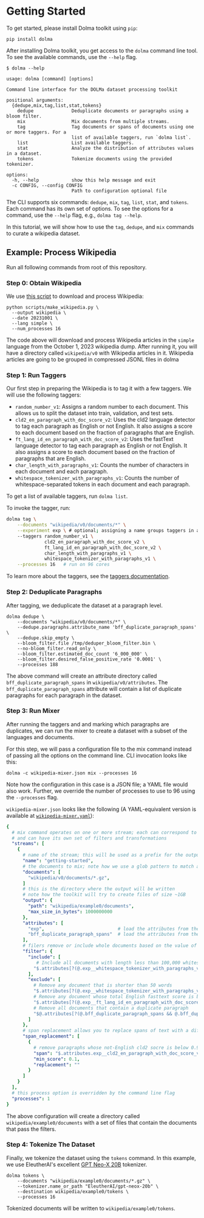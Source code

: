 # Getting Started

To get started, please install Dolma toolkit using `pip`:

```shell
pip install dolma
```

After installing Dolma toolkit, you get access to the `dolma` command line tool. To see the available commands, use the `--help` flag.

```plain-text
$ dolma --help

usage: dolma [command] [options]

Command line interface for the DOLMa dataset processing toolkit

positional arguments:
  {dedupe,mix,tag,list,stat,tokens}
    dedupe              Deduplicate documents or paragraphs using a bloom filter.
    mix                 Mix documents from multiple streams.
    tag                 Tag documents or spans of documents using one or more taggers. For a
                        list of available taggers, run `dolma list`.
    list                List available taggers.
    stat                Analyze the distribution of attributes values in a dataset.
    tokens              Tokenize documents using the provided tokenizer.

options:
  -h, --help            show this help message and exit
  -c CONFIG, --config CONFIG
                        Path to configuration optional file
```

The CLI supports six commands: `dedupe`, `mix`, `tag`, `list`, `stat`, and `tokens`.
Each command has its own set of options.
To see the options for a command, use the `--help` flag, e.g., `dolma tag --help`.

In this tutorial, we will show how to use the `tag`, `dedupe`, and `mix` commands to curate a wikipedia dataset.

## Example: Process Wikipedia

Run all following commands from root of this repository.

### Step 0: Obtain Wikipedia

We use [this script](https://github.com/allenai/dolma/blob/main/scripts/make_wikipedia.py) to download and process Wikipedia:

```shell
python scripts/make_wikipedia.py \
  --output wikipedia \
  --date 20231001 \
  --lang simple \
  --num_processes 16
```

The code above will download and process Wikipedia articles in the `simple` language from the October 1, 2023 wikipedia dump.
After running it, you will have a directory called `wikipedia/v0` with Wikipedia articles in it.
Wikipedia articles are going to be grouped in compressed JSONL files in dolma

### Step 1: Run Taggers

Our first step in preparing the Wikipedia is to tag it with a few taggers. We will use the following taggers:

- `random_number_v1`: Assigns a random number to each document. This allows us to split the dataset into train, validation, and test sets.
- `cld2_en_paragraph_with_doc_score_v2`: Uses the cld2 language detector to tag each paragraph as English or not English. It also assigns a score to each document based on the fraction of paragraphs that are English.
- `ft_lang_id_en_paragraph_with_doc_score_v2`: Uses the fastText language detector to tag each paragraph as English or not English. It also assigns a score to each document based on the fraction of paragraphs that are English.
- `char_length_with_paragraphs_v1`: Counts the number of characters in each document and each paragraph.
- `whitespace_tokenizer_with_paragraphs_v1`: Counts the number of whitespace-separated tokens in each document and each paragraph.

To get a list of available taggers, run `dolma list`.

To invoke the tagger, run:

```bash
dolma tag \
    --documents "wikipedia/v0/documents/*" \
    --experiment exp \ # optional; assigning a name groups taggers in a single directory
    --taggers random_number_v1 \
              cld2_en_paragraph_with_doc_score_v2 \
              ft_lang_id_en_paragraph_with_doc_score_v2 \
              char_length_with_paragraphs_v1 \
              whitespace_tokenizer_with_paragraphs_v1 \
    --processes 16   # run on 96 cores
```

To learn more about the taggers, see the [taggers documentation](taggers.md).

### Step 2: Deduplicate Paragraphs

After tagging, we deduplicate the dataset at a paragraph level.

```shell
dolma dedupe \
    --documents "wikipedia/v0/documents/*" \
    --dedupe.paragraphs.attribute_name 'bff_duplicate_paragraph_spans' \
    --dedupe.skip_empty \
    --bloom_filter.file /tmp/deduper_bloom_filter.bin \
    --no-bloom_filter.read_only \
    --bloom_filter.estimated_doc_count '6_000_000' \
    --bloom_filter.desired_false_positive_rate '0.0001' \
    --processes 188
```

The above command will create an attribute directory called `bff_duplicate_paragraph_spans` in `wikipedia/v0/attributes`. The `bff_duplicate_paragraph_spans` attribute will contain a list of duplicate paragraphs for each paragraph in the dataset.

### Step 3: Run Mixer

After running the taggers and and marking which paragraphs are duplicates, we can run the mixer to create a dataset with a subset of the languages and documents.

For this step, we will pass a configuration file to the mix command instead of passing all the options on the command line. CLI invocation looks like this:

```shell
dolma -c wikipedia-mixer.json mix --processes 16
```

Note how the configuration in this case is a JSON file; a YAML file would also work.
Further, we override the number of processes to use to 96 using the `--processes` flag.

`wikipedia-mixer.json` looks like the following (A YAML-equivalent version is available at [`wikipedia-mixer.yaml`](examples/wikipedia-mixer.yaml)):


```yaml
{
  # mix command operates on one or more stream; each can correspond to a different data source
  # and can have its own set of filters and transformations
  "streams": [
    {
      # name of the stream; this will be used as a prefix for the output files
      "name": "getting-started",
      # the documents to mix; note how we use a glob pattern to match all documents
      "documents": [
        "wikipedia/v0/documents/*.gz",
      ]
      # this is the directory where the output will be written
      # note how the toolkit will try to create files of size ~1GB
      "output": {
        "path": "wikipedia/example0/documents",
        "max_size_in_bytes": 1000000000
      },
      "attributes": [
        "exp",                           # load the attributes from the taggers
        "bff_duplicate_paragraph_spans"  # load the attributes from the deduper
      ],
      # filers remove or include whole documents based on the value of their attributes
      "filter": {
        "include": [
           # Include all documents with length less than 100,000 whitespace-separated words
          "$.attributes[?(@.exp__whitespace_tokenizer_with_paragraphs_v1__document[0][2] < 100000)]"
        ],
        "exclude": [
          # Remove any document that is shorter than 50 words
          "$.attributes[?(@.exp__whitespace_tokenizer_with_paragraphs_v1__document[0][2] < 50)]",
          # Remove any document whose total English fasttext score is below 0.5
          "$.attributes[?(@.exp__ft_lang_id_en_paragraph_with_doc_score_v2__doc_en[0][2] <= 0.5)]",
          # Remove all documents that contain a duplicate paragraph
          "$@.attributes[?(@.bff_duplicate_paragraph_spans && @.bff_duplicate_paragraph_spans[0] && @.bff_duplicate_paragraph_spans[0][2] >= 1.0)]"
        ]
      },
      # span replacement allows you to replace spans of text with a different string
      "span_replacement": [
        {
          # remove paragraphs whose not-English cld2 socre is below 0.9 in a document
          "span": "$.attributes.exp__cld2_en_paragraph_with_doc_score_v2__not_en",
          "min_score": 0.1,
          "replacement": ""
        }
      ]
    }
  ],
  # this process option is overridden by the command line flag
  "processes": 1
}
```

The above configuration will create a directory called `wikipedia/example0/documents` with a set of files that contain the documents that pass the filters.

### Step 4: Tokenize The Dataset

Finally, we tokenize the dataset using the `tokens` command. In this example, we use EleutherAI's excellent [GPT Neo-X 20B](https://huggingface.co/EleutherAI/gpt-neox-20b) tokenizer.

```shell
dolma tokens \
    --documents "wikipedia/example0/documents/*.gz" \
    --tokenizer.name_or_path "EleutherAI/gpt-neox-20b" \
    --destination wikipedia/example0/tokens \
    --processes 16
```

Tokenized documents will be written to `wikipedia/example0/tokens`.
